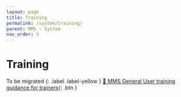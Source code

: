 ```yaml
---
layout: page
title: Training
permalink: /system/training/
parent: MMS › System
nav_order: 3
---
```


# Training
To be migrated
{: .label .label-yellow }
[📄 MMS General User training guidance for trainers](https://docs.google.com/document/d/1NkMoH65tm_UGN3_wFZFItzMxDCBgiijJxoudvsaYQ4Q/edit){: .btn }
